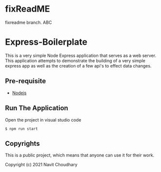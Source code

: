 # fixReadME
fixreadme branch. ABC

# Express-Boilerplate
This is a very simple Node Express application that serves as a web server. This application attempts to demonstrate the building of a very simple express app as well as the creation of a few api's to effect data changes.

## Pre-requisite

- [Nodejs](https://www.digitalocean.com/community/tutorials/how-to-install-node-js-on-ubuntu-20-04)
## Run The Application

Open the project in visual studio code

```
$ npm run start
```

## Copyrights
This is a public project, which means that anyone can use it for their work.

Copyright (c) 2021 Navit Choudhary